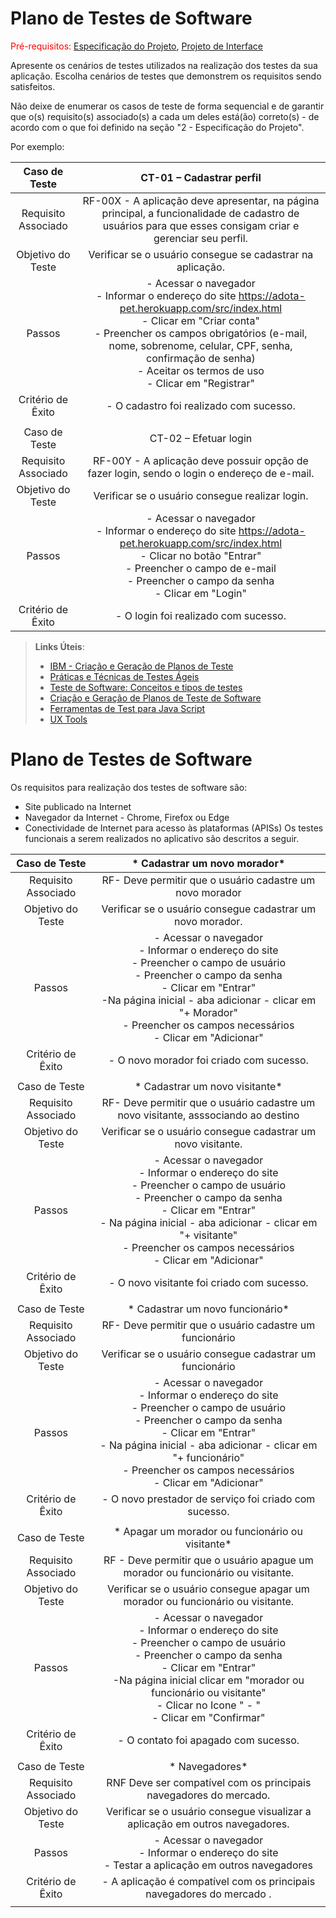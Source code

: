 # Plano de Testes de Software

<span style="color:red">Pré-requisitos: <a href="2-Especificação do Projeto.md"> Especificação do Projeto</a></span>, <a href="3-Projeto de Interface.md"> Projeto de Interface</a>

Apresente os cenários de testes utilizados na realização dos testes da sua aplicação. Escolha cenários de testes que demonstrem os requisitos sendo satisfeitos.

Não deixe de enumerar os casos de teste de forma sequencial e de garantir que o(s) requisito(s) associado(s) a cada um deles está(ão) correto(s) - de acordo com o que foi definido na seção "2 - Especificação do Projeto". 

Por exemplo:
 
| **Caso de Teste** 	| **CT-01 – Cadastrar perfil** 	|
|:---:	|:---:	|
|	Requisito Associado 	| RF-00X - A aplicação deve apresentar, na página principal, a funcionalidade de cadastro de usuários para que esses consigam criar e gerenciar seu perfil. |
| Objetivo do Teste 	| Verificar se o usuário consegue se cadastrar na aplicação. |
| Passos 	| - Acessar o navegador <br> - Informar o endereço do site https://adota-pet.herokuapp.com/src/index.html<br> - Clicar em "Criar conta" <br> - Preencher os campos obrigatórios (e-mail, nome, sobrenome, celular, CPF, senha, confirmação de senha) <br> - Aceitar os termos de uso <br> - Clicar em "Registrar" |
|Critério de Êxito | - O cadastro foi realizado com sucesso. |
|  	|  	|
| Caso de Teste 	| CT-02 – Efetuar login	|
|Requisito Associado | RF-00Y	- A aplicação deve possuir opção de fazer login, sendo o login o endereço de e-mail. |
| Objetivo do Teste 	| Verificar se o usuário consegue realizar login. |
| Passos 	| - Acessar o navegador <br> - Informar o endereço do site https://adota-pet.herokuapp.com/src/index.html<br> - Clicar no botão "Entrar" <br> - Preencher o campo de e-mail <br> - Preencher o campo da senha <br> - Clicar em "Login" |
|Critério de Êxito | - O login foi realizado com sucesso. |

 
> **Links Úteis**:
> - [IBM - Criação e Geração de Planos de Teste](https://www.ibm.com/developerworks/br/local/rational/criacao_geracao_planos_testes_software/index.html)
> - [Práticas e Técnicas de Testes Ágeis](http://assiste.serpro.gov.br/serproagil/Apresenta/slides.pdf)
> -  [Teste de Software: Conceitos e tipos de testes](https://blog.onedaytesting.com.br/teste-de-software/)
> - [Criação e Geração de Planos de Teste de Software](https://www.ibm.com/developerworks/br/local/rational/criacao_geracao_planos_testes_software/index.html)
> - [Ferramentas de Test para Java Script](https://geekflare.com/javascript-unit-testing/)
> - [UX Tools](https://uxdesign.cc/ux-user-research-and-user-testing-tools-2d339d379dc7)




# Plano de Testes de Software

Os requisitos para realização dos testes de software são:
* Site publicado na Internet
* Navegador da Internet - Chrome, Firefox ou Edge
* Conectividade de Internet para acesso às plataformas (APISs)
Os testes funcionais a serem realizados no aplicativo são descritos a seguir.



| Caso de Teste 	| *  Cadastrar um novo morador*	|
|:---:	|:---:	|
|Requisito Associado | RF- Deve permitir que o usuário cadastre um novo morador |
| Objetivo do Teste 	| Verificar se o usuário consegue cadastrar um novo morador. |
| Passos 	| - Acessar o navegador <br> - Informar o endereço do site <br>  - Preencher o campo de usuário <br> - Preencher o campo da senha <br> - Clicar em "Entrar" <br> -Na página inicial - aba adicionar - clicar em "+ Morador" <br> - Preencher os campos necessários <br> - Clicar em "Adicionar" |
|Critério de Êxito | - O novo morador foi criado com sucesso. |
|  	|  	|
| Caso de Teste 	| *  Cadastrar um novo visitante*	|
|Requisito Associado | RF- Deve permitir que o usuário cadastre um novo visitante, asssociando ao destino |
| Objetivo do Teste 	| Verificar se o usuário consegue cadastrar um novo visitante. |
| Passos 	| - Acessar o navegador <br> - Informar o endereço do site <br>  - Preencher o campo de usuário <br> - Preencher o campo da senha <br> - Clicar em "Entrar" <br>  - Na página inicial - aba adicionar - clicar em "+ visitante" <br> - Preencher os campos necessários <br> - Clicar em "Adicionar" |
|Critério de Êxito | - O novo visitante foi criado com sucesso. |
|  	|  	|
| Caso de Teste 	| *  Cadastrar um novo funcionário*	|
|Requisito Associado | RF- Deve permitir que o usuário cadastre um funcionário |
| Objetivo do Teste 	| Verificar se o usuário consegue cadastrar um funcionário|
| Passos 	| - Acessar o navegador <br> - Informar o endereço do site <br> - Preencher o campo de usuário <br> - Preencher o campo da senha <br> - Clicar em "Entrar" <br>  - Na página inicial - aba adicionar - clicar em "+ funcionário"  <br> - Preencher os campos necessários <br> - Clicar em "Adicionar" |
|Critério de Êxito | - O novo prestador de serviço foi criado com sucesso. |
|  	|  	|
| Caso de Teste 	| *  Apagar um morador ou funcionário ou visitante*	|
|Requisito Associado | RF	- Deve permitir que o usuário apague um morador ou funcionário ou visitante. |
| Objetivo do Teste 	| Verificar se o usuário consegue apagar um morador ou funcionário ou visitante. |
| Passos 	| - Acessar o navegador <br> - Informar o endereço do site <br> - Preencher o campo de usuário <br> - Preencher o campo da senha <br> - Clicar em "Entrar" <br> -Na página inicial clicar em "morador ou funcionário ou visitante" <br> - Clicar no Icone " - " <br> - Clicar em "Confirmar"  |
|Critério de Êxito | - O contato foi apagado com sucesso. |
|  	|  	|
| Caso de Teste 	| *  Navegadores*	|
|Requisito Associado | RNF	Deve ser compatível com os principais navegadores do mercado. |
| Objetivo do Teste 	| Verificar se o usuário consegue visualizar a aplicação em outros navegadores. |
| Passos 	| - Acessar o navegador <br> - Informar o endereço do site <br> - Testar a aplicação em outros navegadores <br> |
|Critério de Êxito | - A aplicação é compatível com os principais navegadores do mercado . |
|  	|  	|

